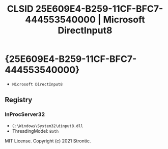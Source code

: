 ﻿---
title: "CLSID 25E609E4-B259-11CF-BFC7-444553540000 | Microsoft DirectInput8"
excerpt: What is COM-Object CLSID 25E609E4-B259-11CF-BFC7-444553540000?
---

# {25E609E4-B259-11CF-BFC7-444553540000}

* `Microsoft DirectInput8`

## Registry


### InProcServer32

* `C:\Windows\System32\dinput8.dll`
* ThreadingModel: `Both`

MIT License. Copyright (c) 2021 Strontic.


